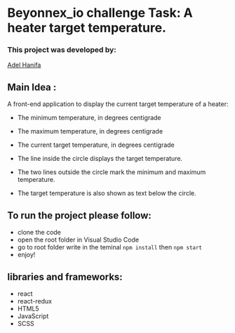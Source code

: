 # Beyonnex_io challenge Task: A heater target temperature.

### This project was developed by: 
 [Adel Hanifa](https://adelhanifa.github.io/portfolio/)

## Main Idea :
A front-end application to display the current target temperature of a heater: 
  
  - The minimum temperature, in degrees centigrade
  - The maximum temperature, in degrees centigrade
  - The current target temperature, in degrees centigrade
  
  - The line inside the circle displays the target temperature.
  - The two lines outside the circle mark the minimum and maximum temperature.
  - The target temperature is also shown as text below the circle.

## To run the project please follow:
  - clone the code
  - open the root folder in Visual Studio Code
  - go to root folder write in the teminal `npm install` then `npm start`
  - enjoy!

## libraries and frameworks:
  - react
  - react-redux
  - HTML5
  - JavaScript
  - SCSS
